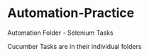 # Automation-Practice

Automation Folder -
  Selenium Tasks
  
Cucumber Tasks are in their individual folders
